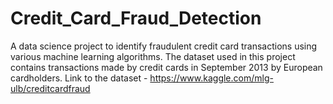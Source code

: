 # Credit_Card_Fraud_Detection
A data science project to identify fraudulent credit card transactions using various machine learning algorithms. The dataset used in this project contains transactions made by credit cards in September 2013 by European cardholders. 
Link to the dataset - https://www.kaggle.com/mlg-ulb/creditcardfraud

